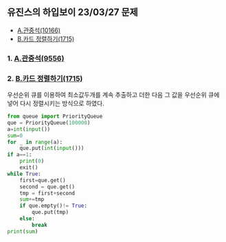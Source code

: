 ## 유진스의 하입보이 23/03/27 문제
- [A.관중석(10166)](https://www.acmicpc.net/problem/10166)  
- [B.카드 정렬하기(1715)](https://www.acmicpc.net/problem/1715)  

### 1. [A.관중석(9556)](https://www.acmicpc.net/problem/10166)  


### 2. [B.카드 정렬하기(1715)](https://www.acmicpc.net/problem/19539)  

우선순위 큐를 이용하여 최소값두개를 계속 추출하고 더한 다음 그 값을 우선순위 큐에 넣어 다시 정렬시키는 방식으로 하였다.
```python
from queue import PriorityQueue
que = PriorityQueue(100000)
a=int(input())
sum=0
for _ in range(a):
    que.put(int(input()))
if a==1:
    print(0)
    exit()
while True:
    first=que.get()
    second = que.get()
    tmp = first+second
    sum+=tmp
    if que.empty()!= True:
        que.put(tmp)
    else:
        break
print(sum)

```
